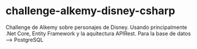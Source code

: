 # challenge-alkemy-disney-csharp
Challenge de Alkemy sobre personajes de Disney. 
Usando principalmente .Net Core, Entity Framework y la aquitectura APIRest.
Para la base de datos --> PostgreSQL
